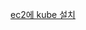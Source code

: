[ec2에 kube 설치](https://medium.com/google-cloud/how-to-install-minikube-in-google-cloud-vm-instance-b5ea57cb2204)